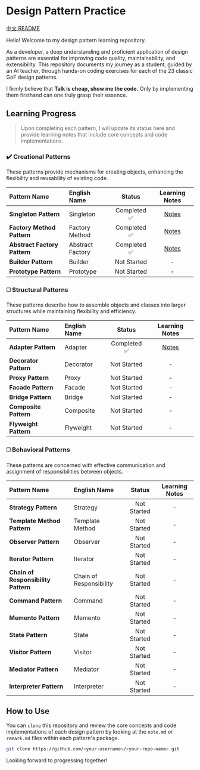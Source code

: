 # Design Pattern Practice

[中文 README](./README.md)

Hello! Welcome to my design pattern learning repository.

As a developer, a deep understanding and proficient application of design patterns are essential for improving code quality, maintainability, and extensibility. This repository documents my journey as a student, guided by an AI teacher, through hands-on coding exercises for each of the 23 classic GoF design patterns.

I firmly believe that **Talk is cheap, show me the code.** Only by implementing them firsthand can one truly grasp their essence.

## Learning Progress

> Upon completing each pattern, I will update its status here and provide learning notes that include core concepts and code implementations.

### ✔️ Creational Patterns

These patterns provide mechanisms for creating objects, enhancing the flexibility and reusability of existing code.

| Pattern Name | English Name | Status | Learning Notes |
| :--- | :--- | :---: | :---: |
| **Singleton Pattern** | Singleton | Completed ✅ | [Notes](./src/singleton/remark.md) |
| **Factory Method Pattern** | Factory Method | Completed ✅ | [Notes](./src/factorymethod/note.md) |
| **Abstract Factory Pattern** | Abstract Factory | Completed ✅ | [Notes](./src/abstractfactory/note.md) |
| **Builder Pattern** | Builder | Not Started | - |
| **Prototype Pattern** | Prototype | Not Started | - |

### ◻️ Structural Patterns

These patterns describe how to assemble objects and classes into larger structures while maintaining flexibility and efficiency.

| Pattern Name | English Name | Status | Learning Notes |
| :--- | :--- | :---: | :---: |
| **Adapter Pattern** | Adapter | Completed ✅ | [Notes](./src/adapter/note.md) |
| **Decorator Pattern** | Decorator | Not Started | - |
| **Proxy Pattern** | Proxy | Not Started | - |
| **Facade Pattern** | Facade | Not Started | - |
| **Bridge Pattern** | Bridge | Not Started | - |
| **Composite Pattern** | Composite | Not Started | - |
| **Flyweight Pattern** | Flyweight | Not Started | - |

### ◻️ Behavioral Patterns

These patterns are concerned with effective communication and assignment of responsibilities between objects.

| Pattern Name | English Name | Status | Learning Notes |
| :--- | :--- | :---: | :---: |
| **Strategy Pattern** | Strategy | Not Started | - |
| **Template Method Pattern** | Template Method | Not Started | - |
| **Observer Pattern** | Observer | Not Started | - |
| **Iterator Pattern** | Iterator | Not Started | - |
| **Chain of Responsibility Pattern** | Chain of Responsibility | Not Started | - |
| **Command Pattern** | Command | Not Started | - |
| **Memento Pattern** | Memento | Not Started | - |
| **State Pattern** | State | Not Started | - |
| **Visitor Pattern** | Visitor | Not Started | - |
| **Mediator Pattern** | Mediator | Not Started | - |
| **Interpreter Pattern** | Interpreter | Not Started | - |

## How to Use

You can `clone` this repository and review the core concepts and code implementations of each design pattern by looking at the `note.md` or `remark.md` files within each pattern's package.

```bash
git clone https://github.com/<your-username>/<your-repo-name>.git
```

Looking forward to progressing together! 